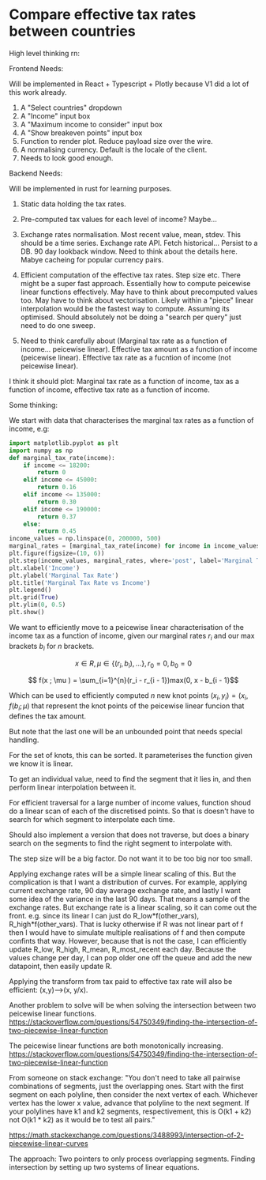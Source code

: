 # Compare effective tax rates between countries


High level thinking rn:


Frontend Needs: 

Will be implemented in React + Typescript + Plotly because V1 did a lot of this work already.

1) A "Select countries" dropdown
2) A "Income" input box
3) A "Maximum income to consider" input box
4) A "Show breakeven points" input box
5) Function to render plot. Reduce payload size over the wire.
6) A normalising currency. Default is the locale of the client.
7) Needs to look good enough.

Backend Needs:

Will be implemented in rust for learning purposes.

1) Static data holding the tax rates.
2) Pre-computed tax values for each level of income? Maybe...
3) Exchange rates normalisation. Most recent value, mean, stdev. This should be a time series.
    Exchange rate API.
    Fetch historical...
    Persist to a DB.
    90 day lookback window.
    Need to think about the details here.
    Mabye cacheing for popular currency pairs.
4) Efficient computation of the effective tax rates. Step size etc. There might be a super fast approach.
    Essentially how to compute peicewise linear functions effectively.
    May have to think about precomputed values too.
    May have to think about vectorisation.
    Likely within a "piece" linear interpolation would be the fastest way to compute. Assuming its optimised.
    Should absolutely not be doing a "search per query" just need to do one sweep.

5) Need to think carefully about (Marginal tax rate as a function of income... peicewise linear). Effective tax amount as a function of income (peicewise linear). Effective tax rate as a fucntion of income (not peicewise linear).

I think it should plot: Marginal tax rate as a function of income, tax as a function of income, effective tax rate as a function of income.







Some thinking:

We start with data that characterises the marginal tax rates as a function of income, e.g:

```python
import matplotlib.pyplot as plt
import numpy as np
def marginal_tax_rate(income):
    if income <= 18200:
        return 0
    elif income <= 45000:
        return 0.16
    elif income <= 135000:
        return 0.30
    elif income <= 190000:
        return 0.37
    else:
        return 0.45
income_values = np.linspace(0, 200000, 500)
marginal_rates = [marginal_tax_rate(income) for income in income_values]
plt.figure(figsize=(10, 6))
plt.step(income_values, marginal_rates, where='post', label='Marginal Tax Rate')
plt.xlabel('Income')
plt.ylabel('Marginal Tax Rate')
plt.title('Marginal Tax Rate vs Income')
plt.legend()
plt.grid(True)
plt.ylim(0, 0.5)
plt.show()
```

We want to efficiently move to a peicewise linear characterisation of the income tax as a function of income, given our marginal rates $r_i$ and our max brackets $b_i$ for $n$ brackets.

$$x \in R, \mu \in \{(r_i, b_i), ...\}, r_0 = 0, b_0 = 0$$

$$ f(x ; \mu ) = \sum_{i=1}^{n}(r_i - r_{i - 1})max(0, x - b_{i - 1}$$

Which can be used to efficiently computed $n$ new knot points $(x_i, y_i) = (x_i, f(b_i; \mu)$ that represent the knot points of the peicewise linear funcion that defines the tax amount.

But note that the last one will be an unbounded point that needs special handling.

For the set of knots, this can be sorted. It parameterises the function given we know it is linear.

To get an individual value, need to find the segment that it lies in, and then perform linear interpolation between it.

For efficient traversal for a large number of income values, function shoud do a linear scan of each of the discretised points. So that is doesn't have to search for which segment to interpolate each time.

Should also implement a version that does not traverse, but does a binary search on the segments to find the right segment to interpolate with.

The step size will be a big factor. Do not want it to be too big nor too small.

Applying exchange rates will be a simple linear scaling of this. But the complication is that I want a distribution of curves. For example, applying current exchange rate, 90 day average exchange rate, and lastly I want some idea of the variance in the last 90 days. That means a sample of the exchange rates. But exchange rate is a linear scaling, so it can come out the front. e.g. since its linear I can just do R_low\*f(other_vars), R_high\*f(other_vars). That is lucky otherwise if R was not linear part of f then I would have to simulate multiple realisations of f and then compute confints that way. However, because that is not the case, I can efficiently update R_low, R_high, R_mean, R_most_recent each day. Because the values change per day, I can pop older one off the queue and add the new datapoint, then easily update R.

Applying the transform from tax paid to effective tax rate will also be efficient: (x,y)-->(x, y/x).

Another problem to solve will be when solving the intersection between two peicewise linear functions. https://stackoverflow.com/questions/54750349/finding-the-intersection-of-two-piecewise-linear-function

The peicewise linear functions are both monotonically increasing. https://stackoverflow.com/questions/54750349/finding-the-intersection-of-two-piecewise-linear-function

From someone on stack exchange: "You don't need to take all pairwise combinations of segments, just the overlapping ones. Start with the first segment on each polyline, then consider the next vertex of each. Whichever vertex has the lower x value, advance that polyline to the next segment. If your polylines have k1 and k2 segments, respectivement, this is O(k1 + k2) not O(k1 * k2) as it would be to test all pairs."

https://math.stackexchange.com/questions/3488993/intersection-of-2-piecewise-linear-curves

The approach: Two pointers to only process overlapping segments. Finding intersection by setting up two systems of linear equations.

